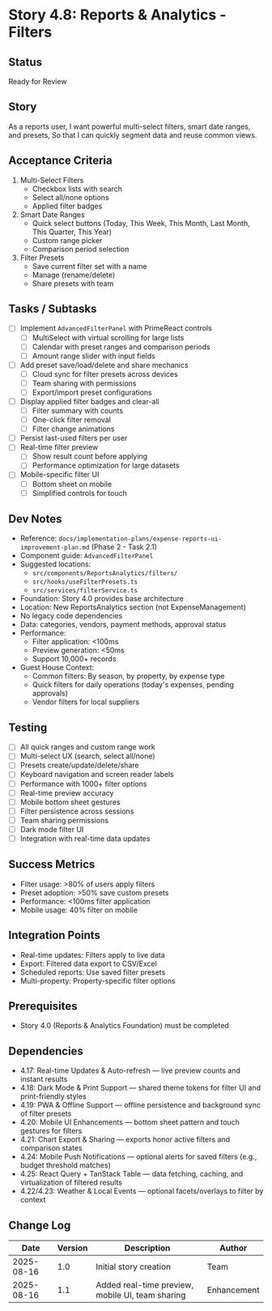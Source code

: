 # Story 4.8: Reports & Analytics - Filters

## Status
Ready for Review

## Story
As a reports user,
I want powerful multi-select filters, smart date ranges, and presets,
So that I can quickly segment data and reuse common views.

## Acceptance Criteria
1. Multi-Select Filters
   - Checkbox lists with search
   - Select all/none options
   - Applied filter badges
2. Smart Date Ranges
   - Quick select buttons (Today, This Week, This Month, Last Month, This Quarter, This Year)
   - Custom range picker
   - Comparison period selection
3. Filter Presets
   - Save current filter set with a name
   - Manage (rename/delete)
   - Share presets with team

## Tasks / Subtasks
- [ ] Implement `AdvancedFilterPanel` with PrimeReact controls
  - [ ] MultiSelect with virtual scrolling for large lists
  - [ ] Calendar with preset ranges and comparison periods
  - [ ] Amount range slider with input fields
- [ ] Add preset save/load/delete and share mechanics
  - [ ] Cloud sync for filter presets across devices
  - [ ] Team sharing with permissions
  - [ ] Export/import preset configurations
- [ ] Display applied filter badges and clear-all
  - [ ] Filter summary with counts
  - [ ] One-click filter removal
  - [ ] Filter change animations
- [ ] Persist last-used filters per user
- [ ] Real-time filter preview
  - [ ] Show result count before applying
  - [ ] Performance optimization for large datasets
- [ ] Mobile-specific filter UI
  - [ ] Bottom sheet on mobile
  - [ ] Simplified controls for touch

## Dev Notes
- Reference: `docs/implementation-plans/expense-reports-ui-improvement-plan.md` (Phase 2 - Task 2.1)
- Component guide: `AdvancedFilterPanel`
- Suggested locations: 
  - `src/components/ReportsAnalytics/filters/`
  - `src/hooks/useFilterPresets.ts`
  - `src/services/filterService.ts`
- Foundation: Story 4.0 provides base architecture
- Location: New ReportsAnalytics section (not ExpenseManagement)
- No legacy code dependencies
- Data: categories, vendors, payment methods, approval status
- Performance:
  - Filter application: <100ms
  - Preview generation: <50ms
  - Support 10,000+ records
- Guest House Context:
  - Common filters: By season, by property, by expense type
  - Quick filters for daily operations (today's expenses, pending approvals)
  - Vendor filters for local suppliers

## Testing
- [ ] All quick ranges and custom range work
- [ ] Multi-select UX (search, select all/none)
- [ ] Presets create/update/delete/share
- [ ] Keyboard navigation and screen reader labels
- [ ] Performance with 1000+ filter options
- [ ] Real-time preview accuracy
- [ ] Mobile bottom sheet gestures
- [ ] Filter persistence across sessions
- [ ] Team sharing permissions
- [ ] Dark mode filter UI
- [ ] Integration with real-time data updates

## Success Metrics
- Filter usage: >80% of users apply filters
- Preset adoption: >50% save custom presets
- Performance: <100ms filter application
- Mobile usage: 40% filter on mobile

## Integration Points
- Real-time updates: Filters apply to live data
- Export: Filtered data export to CSV/Excel
- Scheduled reports: Use saved filter presets
- Multi-property: Property-specific filter options

## Prerequisites
- Story 4.0 (Reports & Analytics Foundation) must be completed

## Dependencies
- 4.17: Real-time Updates & Auto-refresh — live preview counts and instant results
- 4.18: Dark Mode & Print Support — shared theme tokens for filter UI and print-friendly styles
- 4.19: PWA & Offline Support — offline persistence and background sync of filter presets
- 4.20: Mobile UI Enhancements — bottom sheet pattern and touch gestures for filters
- 4.21: Chart Export & Sharing — exports honor active filters and comparison states
- 4.24: Mobile Push Notifications — optional alerts for saved filters (e.g., budget threshold matches)
- 4.25: React Query + TanStack Table — data fetching, caching, and virtualization of filtered results
- 4.22/4.23: Weather & Local Events — optional facets/overlays to filter by context

## Change Log
| Date | Version | Description | Author |
|------|---------|-------------|--------|
| 2025-08-16 | 1.0 | Initial story creation | Team |
| 2025-08-16 | 1.1 | Added real-time preview, mobile UI, team sharing | Enhancement |
